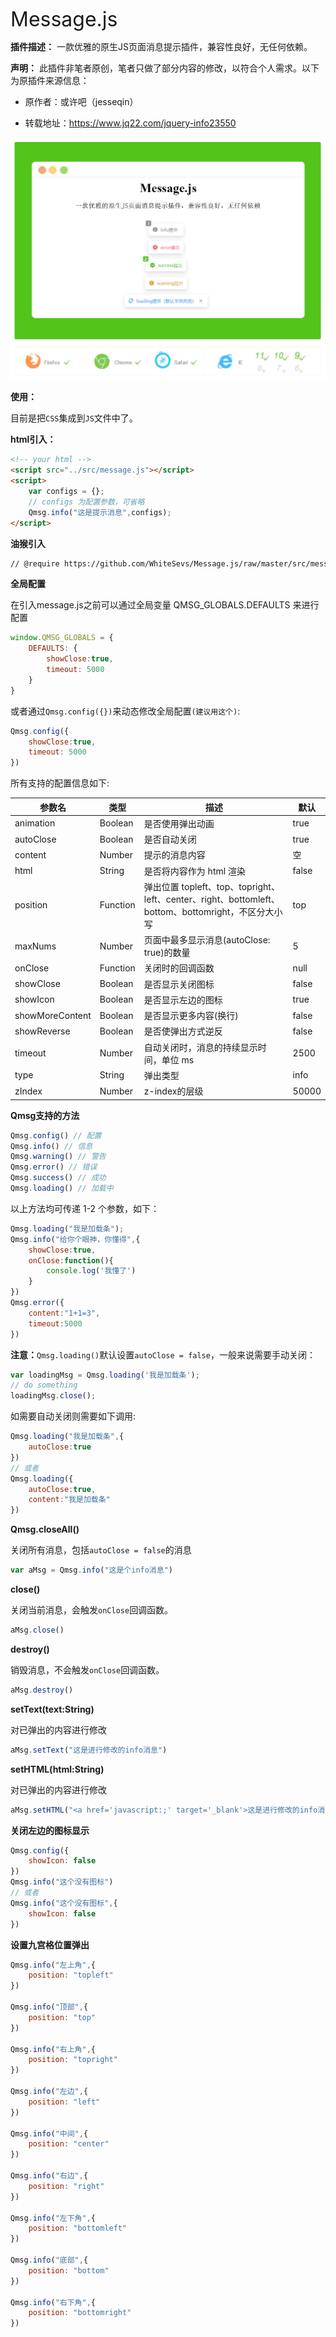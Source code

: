 <font size="6">Message.js</font>

**插件描述：**
一款优雅的原生JS页面消息提示插件，兼容性良好，无任何依赖。



**声明：**
此插件非笔者原创，笔者只做了部分内容的修改，以符合个人需求。以下为原插件来源信息：

- 原作者：或许吧（jesseqin）

- 转载地址：https://www.jq22.com/jquery-info23550

![message.js](https://raw.githubusercontent.com/WhiteSevs/Message.js/master/assets/intro-zh.jpg)

**使用：**

目前是把`CSS`集成到`JS`文件中了。

**html引入：**

```html
<!-- your html -->
<script src="../src/message.js"></script>
<script>
    var configs = {};
    // configs 为配置参数，可省略
    Qmsg.info("这是提示消息",configs);
</script>
```
**油猴引入**
```html
// @require https://github.com/WhiteSevs/Message.js/raw/master/src/message.js
```


**全局配置**

在引入message.js之前可以通过全局变量 QMSG_GLOBALS.DEFAULTS 来进行配置

```javascript
window.QMSG_GLOBALS = {
    DEFAULTS: {
        showClose:true,
        timeout: 5000
    }
}
```

或者通过`Qmsg.config({})`来动态修改全局配置`(建议用这个)`:

```javascript
Qmsg.config({
    showClose:true,
    timeout: 5000
})
```

所有支持的配置信息如下:

| 参数名  | 类型  | 描述                                  | 默认  |
| ----------- | --------- | ----------------------------------------- | --------- |
| animation | Boolean | 是否使用弹出动画 | true |
| autoClose | Boolean | 是否自动关闭 | true |
| content | Number |  提示的消息内容  | 空 |
| html | String | 是否将内容作为 html 渲染 | false|
| position     | Function  | 弹出位置 topleft、top、topright、left、center、right、bottomleft、bottom、bottomright，不区分大小写 | top |
| maxNums     | Number    | 页面中最多显示消息(autoClose: true)的数量 | 5         |
| onClose | Function | 关闭时的回调函数 | null |
| showClose | Boolean   | 是否显示关闭图标 | false |
| showIcon | Boolean | 是否显示左边的图标 | true |
| showMoreContent | Boolean | 是否显示更多内容(换行) | false |
| showReverse | Boolean | 是否使弹出方式逆反 | false |
| timeout | Number | 自动关闭时，消息的持续显示时间，单位 ms | 2500 |
| type | String | 弹出类型 | info |
| zIndex | Number | z-index的层级 | 50000 |


**Qmsg支持的方法**

```javascript
Qmsg.config() // 配置
Qmsg.info() // 信息
Qmsg.warning() // 警告
Qmsg.error() // 错误
Qmsg.success() // 成功
Qmsg.loading() // 加载中
```

以上方法均可传递 1-2 个参数，如下：

```javascript
Qmsg.loading("我是加载条");
Qmsg.info("给你个眼神，你懂得",{
    showClose:true,
    onClose:function(){
        console.log('我懂了')
    }
})
Qmsg.error({
    content:"1+1=3",
    timeout:5000
})
```

**注意：**`Qmsg.loading()`默认设置`autoClose = false`，一般来说需要手动关闭：

```javascript
var loadingMsg = Qmsg.loading('我是加载条');
// do something
loadingMsg.close();
```

如需要自动关闭则需要如下调用:

```javascript
Qmsg.loading("我是加载条",{
    autoClose:true
})
// 或者
Qmsg.loading({
    autoClose:true,
    content:"我是加载条"
})
```

**Qmsg.closeAll()**

关闭所有消息，包括`autoClose = false`的消息

```javascript
var aMsg = Qmsg.info("这是个info消息")
```

**close()**

关闭当前消息，会触发`onClose`回调函数。

```javascript
aMsg.close()
```

**destroy()**

销毁消息，不会触发`onClose`回调函数。

```javascript
aMsg.destroy()
```
**setText(text:String)**

对已弹出的内容进行修改

```javascript
aMsg.setText("这是进行修改的info消息")
```

**setHTML(html:String)**

对已弹出的内容进行修改

```javascript
aMsg.setHTML("<a href='javascript:;' target='_blank'>这是进行修改的info消息超链接</a>")
```

**关闭左边的图标显示**

```javascript
Qmsg.config({
    showIcon: false
})
Qmsg.info("这个没有图标")
// 或者
Qmsg.info("这个没有图标",{
    showIcon: false
})
```

**设置九宫格位置弹出**

```javascript
Qmsg.info("左上角",{
    position: "topleft"
})

Qmsg.info("顶部",{
    position: "top"
})

Qmsg.info("右上角",{
    position: "topright"
})

Qmsg.info("左边",{
    position: "left"
})

Qmsg.info("中间",{
    position: "center"
})

Qmsg.info("右边",{
    position: "right"
})

Qmsg.info("左下角",{
    position: "bottomleft"
})

Qmsg.info("底部",{
    position: "bottom"
})

Qmsg.info("右下角",{
    position: "bottomright"
})
```
